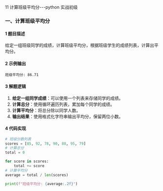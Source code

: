11 计算班级平均分---python 实战初级

### 一、计算班级平均分  

#### 1 题目描述

给定一组班级同学的成绩，计算班级平均分，根据班级学生的成绩列表，计算出平均分。

#### 2 示例输出

```
班级平均分: 86.71
```

#### 3 解题逻辑

1. **给定一组同学成绩**：可以使用一个列表来存储同学的成绩。
2. **计算总分**：使用循环遍历列表，累加每个同学的成绩。
3. **计算平均分**：将总分除以同学人数。
4. **输出结果**：使用格式化字符串输出平均分，保留两位小数。

#### 4 代码实现

```python
# 班级分数列表
scores = [85, 92, 78, 90, 88, 95, 79]
# 计算总分
total = 0

for score in scores:
    total += score
# 计算平均分
average = total / len(scores)

print(f"班级平均分: {average:.2f}") 
 
```
